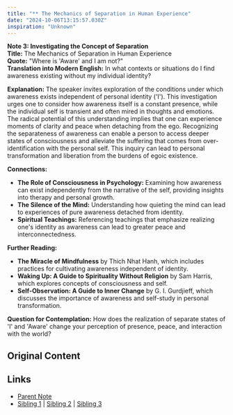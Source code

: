```yaml
---
title: "** The Mechanics of Separation in Human Experience"
date: "2024-10-06T13:15:57.030Z"
inspiration: "Unknown"
---
```



  
**Note 3: Investigating the Concept of Separation**  
**Title:** The Mechanics of Separation in Human Experience  
**Quote:** "Where is 'Aware' and I am not?"  
**Translation into Modern English:** In what contexts or situations do I find awareness existing without my individual identity?  

**Explanation:** The speaker invites exploration of the conditions under which awareness exists independent of personal identity ('I'). This investigation urges one to consider how awareness itself is a constant presence, while the individual self is transient and often mired in thoughts and emotions. The radical potential of this understanding implies that one can experience moments of clarity and peace when detaching from the ego. Recognizing the separateness of awareness can enable a person to access deeper states of consciousness and alleviate the suffering that comes from over-identification with the personal self. This inquiry can lead to personal transformation and liberation from the burdens of egoic existence.

**Connections:**  
- **The Role of Consciousness in Psychology:** Examining how awareness can exist independently from the narrative of the self, providing insights into therapy and personal growth.  
- **The Silence of the Mind:** Understanding how quieting the mind can lead to experiences of pure awareness detached from identity.  
- **Spiritual Teachings:** Referencing teachings that emphasize realizing one's identity as awareness can lead to greater peace and interconnectedness.  

**Further Reading:**  
- **The Miracle of Mindfulness** by Thich Nhat Hanh, which includes practices for cultivating awareness independent of identity.  
- **Waking Up: A Guide to Spirituality Without Religion** by Sam Harris, which explores concepts of consciousness and self.  
- **Self-Observation: A Guide to Inner Change** by G. I. Gurdjieff, which discusses the importance of awareness and self-study in personal transformation.  

**Question for Contemplation:** How does the realization of separate states of 'I' and 'Aware' change your perception of presence, peace, and interaction with the world?  



## Original Content



## Links

- [Parent Note](/parent-note.md)
- [Sibling 1](/zettel1.md) | [Sibling 2](/zettel2.md) | [Sibling 3](/zettel3.md)
